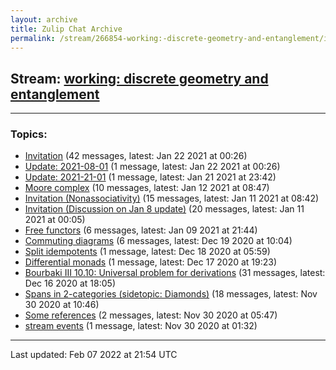 ```yaml
---
layout: archive
title: Zulip Chat Archive
permalink: /stream/266854-working:-discrete-geometry-and-entanglement/index.html
---
```


## Stream: [working: discrete geometry and entanglement](https://mattecapu.github.io/ct-zulip-archive/stream/266854-working:-discrete-geometry-and-entanglement/index.html)
---

### Topics:

* [Invitation](topic/Invitation.html) (42 messages, latest: Jan 22 2021 at 00:26)
* [Update: 2021-08-01](topic/Update.3A.202021-08-01.html) (1 message, latest: Jan 22 2021 at 00:26)
* [Update: 2021-21-01](topic/Update.3A.202021-21-01.html) (1 message, latest: Jan 21 2021 at 23:42)
* [Moore complex](topic/Moore.20complex.html) (10 messages, latest: Jan 12 2021 at 08:47)
* [Invitation (Nonassociativity)](topic/Invitation.20(Nonassociativity).html) (15 messages, latest: Jan 11 2021 at 08:42)
* [Invitation (Discussion on Jan 8 update)](topic/Invitation.20(Discussion.20on.20Jan.208.20update).html) (20 messages, latest: Jan 11 2021 at 00:05)
* [Free functors](topic/Free.20functors.html) (6 messages, latest: Jan 09 2021 at 21:44)
* [Commuting diagrams](topic/Commuting.20diagrams.html) (6 messages, latest: Dec 19 2020 at 10:04)
* [Split idempotents](topic/Split.20idempotents.html) (1 message, latest: Dec 18 2020 at 05:59)
* [Differential monads](topic/Differential.20monads.html) (1 message, latest: Dec 17 2020 at 19:23)
* [Bourbaki III 10.10: Universal problem for derivations](topic/Bourbaki.20III.2010.2E10.3A.20Universal.20problem.20for.20derivations.html) (31 messages, latest: Dec 16 2020 at 18:05)
* [Spans in 2-categories (sidetopic: Diamonds)](topic/Spans.20in.202-categories.20(sidetopic.3A.20Diamonds).html) (18 messages, latest: Nov 30 2020 at 10:46)
* [Some references](topic/Some.20references.html) (2 messages, latest: Nov 30 2020 at 05:47)
* [stream events](topic/stream.20events.html) (1 message, latest: Nov 30 2020 at 01:32)

<hr><p>Last updated: Feb 07 2022 at 21:54 UTC</p>